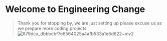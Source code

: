 # Welcome to Engineering Change

>Thank you for stopping by, we are just setting up please
>excuse us as we prepare more coding projects
![879dca_dbbbcbf7e6564025a4afb533a1e6d622~mv2](https://github.com/Engineering-Change/.github/assets/31228460/ef7604e4-5fe3-4f9f-81b1-206acf1844c6)

